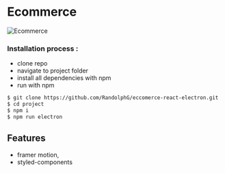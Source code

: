# Ecommerce

![Ecommerce](https://github.com/RandolphG/eccomerce-react-electron/blob/master/_eccomerce.gif?raw=true)

### Installation process :

- clone repo
- navigate to project folder
- install all dependencies with npm
- run with npm


```bash
$ git clone https://github.com/RandolphG/eccomerce-react-electron.git
$ cd project
$ npm i
$ npm run electron
```
## Features
- framer motion,
- styled-components

